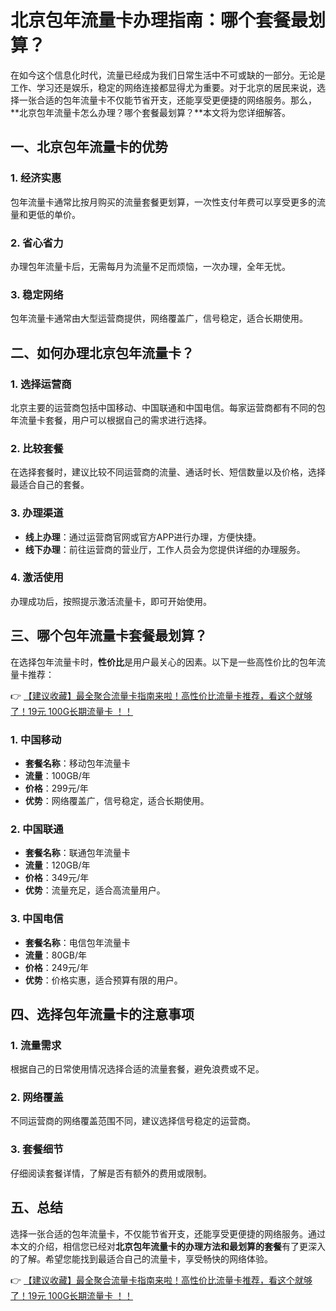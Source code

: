 # 北京包年流量卡办理指南：哪个套餐最划算？

在如今这个信息化时代，流量已经成为我们日常生活中不可或缺的一部分。无论是工作、学习还是娱乐，稳定的网络连接都显得尤为重要。对于北京的居民来说，选择一张合适的包年流量卡不仅能节省开支，还能享受更便捷的网络服务。那么，**北京包年流量卡怎么办理？哪个套餐最划算？**本文将为您详细解答。

## 一、北京包年流量卡的优势

### 1. 经济实惠
包年流量卡通常比按月购买的流量套餐更划算，一次性支付年费可以享受更多的流量和更低的单价。

### 2. 省心省力
办理包年流量卡后，无需每月为流量不足而烦恼，一次办理，全年无忧。

### 3. 稳定网络
包年流量卡通常由大型运营商提供，网络覆盖广，信号稳定，适合长期使用。

## 二、如何办理北京包年流量卡？

### 1. 选择运营商
北京主要的运营商包括中国移动、中国联通和中国电信。每家运营商都有不同的包年流量卡套餐，用户可以根据自己的需求进行选择。

### 2. 比较套餐
在选择套餐时，建议比较不同运营商的流量、通话时长、短信数量以及价格，选择最适合自己的套餐。

### 3. 办理渠道
- **线上办理**：通过运营商官网或官方APP进行办理，方便快捷。
- **线下办理**：前往运营商的营业厅，工作人员会为您提供详细的办理服务。

### 4. 激活使用
办理成功后，按照提示激活流量卡，即可开始使用。

## 三、哪个包年流量卡套餐最划算？

在选择包年流量卡时，**性价比**是用户最关心的因素。以下是一些高性价比的包年流量卡推荐：

👉 [【建议收藏】最全聚合流量卡指南来啦！高性价比流量卡推荐，看这个就够了！19元 100G长期流量卡 ！！](https://bit.ly/Liuliangka)

### 1. 中国移动
- **套餐名称**：移动包年流量卡
- **流量**：100GB/年
- **价格**：299元/年
- **优势**：网络覆盖广，信号稳定，适合长期使用。

### 2. 中国联通
- **套餐名称**：联通包年流量卡
- **流量**：120GB/年
- **价格**：349元/年
- **优势**：流量充足，适合高流量用户。

### 3. 中国电信
- **套餐名称**：电信包年流量卡
- **流量**：80GB/年
- **价格**：249元/年
- **优势**：价格实惠，适合预算有限的用户。

## 四、选择包年流量卡的注意事项

### 1. 流量需求
根据自己的日常使用情况选择合适的流量套餐，避免浪费或不足。

### 2. 网络覆盖
不同运营商的网络覆盖范围不同，建议选择信号稳定的运营商。

### 3. 套餐细节
仔细阅读套餐详情，了解是否有额外的费用或限制。

## 五、总结

选择一张合适的包年流量卡，不仅能节省开支，还能享受更便捷的网络服务。通过本文的介绍，相信您已经对**北京包年流量卡的办理方法和最划算的套餐**有了更深入的了解。希望您能找到最适合自己的流量卡，享受畅快的网络体验。

👉 [【建议收藏】最全聚合流量卡指南来啦！高性价比流量卡推荐，看这个就够了！19元 100G长期流量卡 ！！](https://bit.ly/Liuliangka)